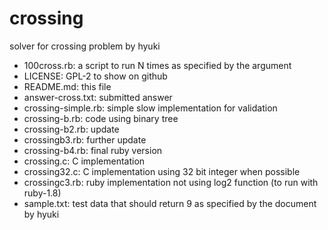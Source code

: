 crossing
========

solver for crossing problem by hyuki

* 100cross.rb: a script to run N times as specified by the argument 
* LICENSE: GPL-2 to show on github
* README.md: this file
* answer-cross.txt: submitted answer
* crossing-simple.rb: simple slow implementation for validation
* crossing-b.rb: code using binary tree
* crossing-b2.rb: update 
* crossingb3.rb: further update
* crossing-b4.rb: final ruby version
* crossing.c: C implementation
* crossing32.c: C implementation using 32 bit integer when possible
* crossingc3.rb: ruby implementation not using log2 function (to run with ruby-1.8)
* sample.txt: test data that should return 9 as specified by the document by hyuki
